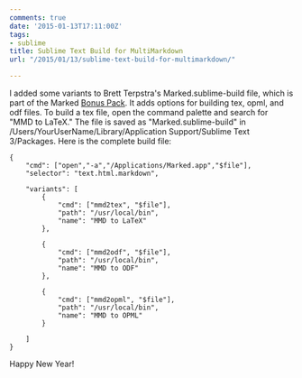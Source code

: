 ```yaml
---
comments: true
date: '2015-01-13T17:11:00Z'
tags:
- sublime
title: Sublime Text Build for MultiMarkdown
url: "/2015/01/13/sublime-text-build-for-multimarkdown/"

---
```

I added some variants to Brett Terpstra's Marked.sublime-build file, which is part of the Marked [Bonus Pack](http://brettterpstra.com/introducing-the-marked-bonus-pack/). It adds options for building tex, opml, and odf files. To build a tex file, open the command palette and search for "MMD to LaTeX." The file is saved as "Marked.sublime-build" in /Users/YourUserName/Library/Application Support/Sublime Text 3/Packages. Here is the complete build file:


	{
		"cmd": ["open","-a","/Applications/Marked.app","$file"],
		"selector": "text.html.markdown",

		"variants": [
			{
				"cmd": ["mmd2tex", "$file"],
				"path": "/usr/local/bin",
				"name": "MMD to LaTeX"
			},

			{
				"cmd": ["mmd2odf", "$file"],
				"path": "/usr/local/bin",
				"name": "MMD to ODF"
			},

			{
				"cmd": ["mmd2opml", "$file"],
				"path": "/usr/local/bin",
				"name": "MMD to OPML"
			}

		]
	}

Happy New Year!
